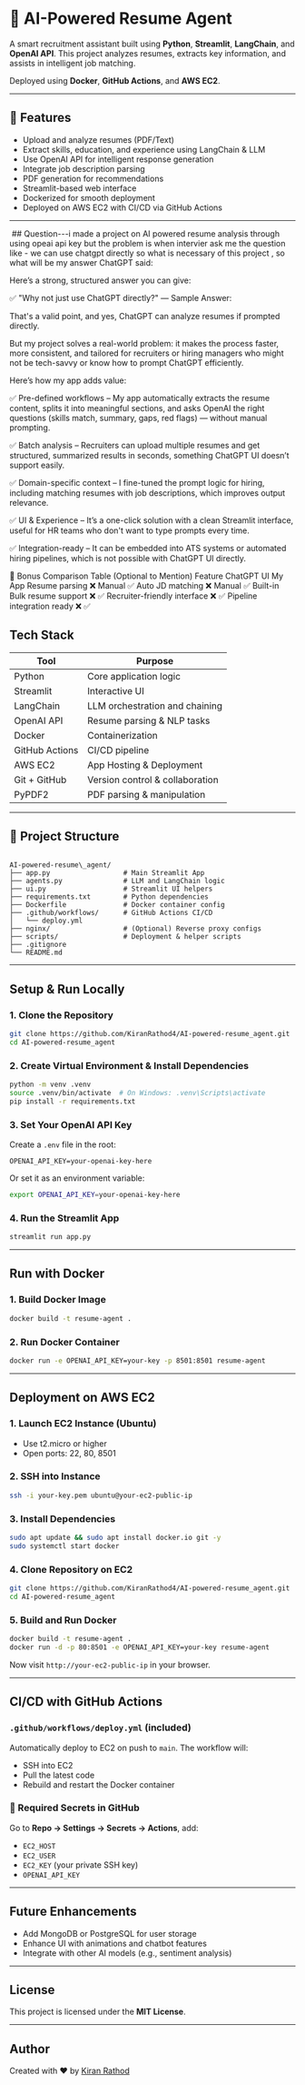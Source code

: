 
# 🤖 AI-Powered Resume Agent

A smart recruitment assistant built using **Python**, **Streamlit**, **LangChain**, and **OpenAI API**. This project analyzes resumes, extracts key information, and assists in intelligent job matching.

Deployed using **Docker**, **GitHub Actions**, and **AWS EC2**.

---

## 📌 Features

-  Upload and analyze resumes (PDF/Text)
-  Extract skills, education, and experience using LangChain & LLM
-  Use OpenAI API for intelligent response generation
-  Integrate job description parsing
-  PDF generation for recommendations
-  Streamlit-based web interface
-  Dockerized for smooth deployment
-  Deployed on AWS EC2 with CI/CD via GitHub Actions

---
 ## Question---i made a project on AI powered resume analysis through using opeai api key but the problem is when intervier ask me the question like - we can use chatgpt directly so what is necessary of this project , so what will be my answer
ChatGPT said:


Here’s a strong, structured answer you can give:

✅ "Why not just use ChatGPT directly?" — Sample Answer:

That's a valid point, and yes, ChatGPT can analyze resumes if prompted directly.

But my project solves a real-world problem: it makes the process faster, more consistent, and tailored for recruiters or hiring managers who might not be tech-savvy or know how to prompt ChatGPT efficiently.

Here’s how my app adds value:

✅ Pre-defined workflows – My app automatically extracts the resume content, splits it into meaningful sections, and asks OpenAI the right questions (skills match, summary, gaps, red flags) — without manual prompting.

✅ Batch analysis – Recruiters can upload multiple resumes and get structured, summarized results in seconds, something ChatGPT UI doesn’t support easily.

✅ Domain-specific context – I fine-tuned the prompt logic for hiring, including matching resumes with job descriptions, which improves output relevance.

✅ UI & Experience – It’s a one-click solution with a clean Streamlit interface, useful for HR teams who don't want to type prompts every time.

✅ Integration-ready – It can be embedded into ATS systems or automated hiring pipelines, which is not possible with ChatGPT UI directly.

🔄 Bonus Comparison Table (Optional to Mention)
Feature	         ChatGPT UI	     My App
Resume parsing	 ❌ Manual	      ✅ Auto
JD matching	    ❌ Manual	      ✅ Built-in
Bulk resume support	❌	         ✅
Recruiter-friendly interface	❌	✅
Pipeline integration ready	❌	  ✅



##  Tech Stack

| Tool         | Purpose                          |
|--------------|----------------------------------|
| Python       | Core application logic           |
| Streamlit    | Interactive UI                   |
| LangChain    | LLM orchestration and chaining   |
| OpenAI API   | Resume parsing & NLP tasks       |
| Docker       | Containerization                 |
| GitHub Actions | CI/CD pipeline                 |
| AWS EC2      | App Hosting & Deployment         |
| Git + GitHub | Version control & collaboration  |
 PyPDF2        | PDF parsing & manipulation       |
---

## 📂 Project Structure

```

AI-powered-resume\_agent/
├── app.py                  # Main Streamlit App
├── agents.py               # LLM and LangChain logic
├── ui.py                   # Streamlit UI helpers
├── requirements.txt        # Python dependencies
├── Dockerfile              # Docker container config
├── .github/workflows/      # GitHub Actions CI/CD
│   └── deploy.yml
├── nginx/                  # (Optional) Reverse proxy configs
├── scripts/                # Deployment & helper scripts
├── .gitignore
└── README.md

````

---

##  Setup & Run Locally

### 1. Clone the Repository

```bash
git clone https://github.com/KiranRathod4/AI-powered-resume_agent.git
cd AI-powered-resume_agent
````

### 2. Create Virtual Environment & Install Dependencies

```bash
python -m venv .venv
source .venv/bin/activate  # On Windows: .venv\Scripts\activate
pip install -r requirements.txt
```

### 3. Set Your OpenAI API Key

Create a `.env` file in the root:

```env
OPENAI_API_KEY=your-openai-key-here
```

Or set it as an environment variable:

```bash
export OPENAI_API_KEY=your-openai-key-here
```

### 4. Run the Streamlit App

```bash
streamlit run app.py
```

---

##  Run with Docker

### 1. Build Docker Image

```bash
docker build -t resume-agent .
```

### 2. Run Docker Container

```bash
docker run -e OPENAI_API_KEY=your-key -p 8501:8501 resume-agent
```

---

## Deployment on AWS EC2

### 1. Launch EC2 Instance (Ubuntu)

* Use t2.micro or higher
* Open ports: 22, 80, 8501

### 2. SSH into Instance

```bash
ssh -i your-key.pem ubuntu@your-ec2-public-ip
```

### 3. Install Dependencies

```bash
sudo apt update && sudo apt install docker.io git -y
sudo systemctl start docker
```

### 4. Clone Repository on EC2

```bash
git clone https://github.com/KiranRathod4/AI-powered-resume_agent.git
cd AI-powered-resume_agent
```

### 5. Build and Run Docker

```bash
docker build -t resume-agent .
docker run -d -p 80:8501 -e OPENAI_API_KEY=your-key resume-agent
```

Now visit `http://your-ec2-public-ip` in your browser.

---

## CI/CD with GitHub Actions

###  `.github/workflows/deploy.yml` (included)

Automatically deploy to EC2 on push to `main`. The workflow will:

* SSH into EC2
* Pull the latest code
* Rebuild and restart the Docker container

### 🔐 Required Secrets in GitHub

Go to **Repo → Settings → Secrets → Actions**, add:

* `EC2_HOST`
* `EC2_USER`
* `EC2_KEY` (your private SSH key)
* `OPENAI_API_KEY`

---

##  Future Enhancements

* Add MongoDB or PostgreSQL for user storage
* Enhance UI with animations and chatbot features
* Integrate with other AI models (e.g., sentiment analysis)

---

## License

This project is licensed under the **MIT License**.

---

## Author

Created with ❤️ by [Kiran Rathod](https://github.com/KiranRathod4)

